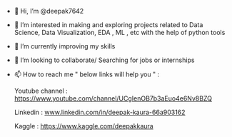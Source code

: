 - 👋 Hi, I’m @deepak7642
- 👀 I’m interested in making and exploring projects related to Data Science, Data Visualization, EDA , ML , etc with the help of python tools 
- 🌱 I’m currently improving my skills 
- 💞️ I’m looking to collaborate/ Searching for jobs or internships 
- 📫 How to reach me " below links will help you " :

  Youtube channel : https://www.youtube.com/channel/UCgIenOB7b3aEuo4e6Nv8BZQ
  
  Linkedin : www.linkedin.com/in/deepak-kaura-66a903162
  
  Kaggle : https://www.kaggle.com/deepakkaura
<!---
deepak7642/deepak7642 is a ✨ special ✨ repository because its `README.md` (this file) appears on your GitHub profile.
You can click the Preview link to take a look at your changes.
--->
